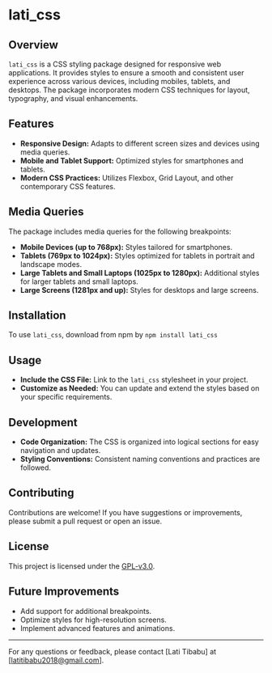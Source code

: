 # lati_css

## Overview

`lati_css` is a CSS styling package designed for responsive web applications. It provides styles to ensure a smooth and consistent user experience across various devices, including mobiles, tablets, and desktops. The package incorporates modern CSS techniques for layout, typography, and visual enhancements.

## Features

- **Responsive Design:** Adapts to different screen sizes and devices using media queries.
- **Mobile and Tablet Support:** Optimized styles for smartphones and tablets.
- **Modern CSS Practices:** Utilizes Flexbox, Grid Layout, and other contemporary CSS features.

## Media Queries

The package includes media queries for the following breakpoints:

- **Mobile Devices (up to 768px):** Styles tailored for smartphones.
- **Tablets (769px to 1024px):** Styles optimized for tablets in portrait and landscape modes.
- **Large Tablets and Small Laptops (1025px to 1280px):** Additional styles for larger tablets and small laptops.
- **Large Screens (1281px and up):** Styles for desktops and large screens.

## Installation

To use `lati_css`, download from npm by `npm install lati_css`

## Usage

- **Include the CSS File:** Link to the `lati_css` stylesheet in your project.
- **Customize as Needed:** You can update and extend the styles based on your specific requirements.

## Development

- **Code Organization:** The CSS is organized into logical sections for easy navigation and updates.
- **Styling Conventions:** Consistent naming conventions and practices are followed.

## Contributing

Contributions are welcome! If you have suggestions or improvements, please submit a pull request or open an issue.

## License

This project is licensed under the [GPL-v3.0](LICENSE).

## Future Improvements

- Add support for additional breakpoints.
- Optimize styles for high-resolution screens.
- Implement advanced features and animations.

---

For any questions or feedback, please contact [Lati Tibabu] at [latitibabu2018@gmail.com].
```
